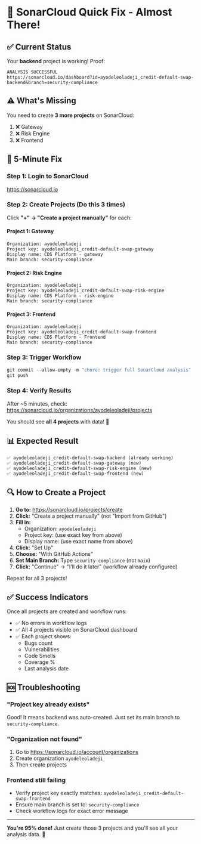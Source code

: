 # 🚀 SonarCloud Quick Fix - Almost There!

## ✅ Current Status

Your **backend** project is working! Proof:
```
ANALYSIS SUCCESSFUL
https://sonarcloud.io/dashboard?id=ayodeleoladeji_credit-default-swap-backend&branch=security-compliance
```

## ⚠️ What's Missing

You need to create **3 more projects** on SonarCloud:

1. ❌ Gateway
2. ❌ Risk Engine  
3. ❌ Frontend

## 🎯 5-Minute Fix

### Step 1: Login to SonarCloud
https://sonarcloud.io

### Step 2: Create Projects (Do this 3 times)

Click **"+" → "Create a project manually"** for each:

#### Project 1: Gateway
```
Organization: ayodeleoladeji
Project key: ayodeleoladeji_credit-default-swap-gateway
Display name: CDS Platform - gateway
Main branch: security-compliance
```

#### Project 2: Risk Engine
```
Organization: ayodeleoladeji
Project key: ayodeleoladeji_credit-default-swap-risk-engine
Display name: CDS Platform - risk-engine
Main branch: security-compliance
```

#### Project 3: Frontend
```
Organization: ayodeleoladeji
Project key: ayodeleoladeji_credit-default-swap-frontend
Display name: CDS Platform - Frontend
Main branch: security-compliance
```

### Step 3: Trigger Workflow

```powershell
git commit --allow-empty -m "chore: trigger full SonarCloud analysis"
git push
```

### Step 4: Verify Results

After ~5 minutes, check:
https://sonarcloud.io/organizations/ayodeleoladeji/projects

You should see **all 4 projects** with data! 🎉

## 📊 Expected Result

```
✅ ayodeleoladeji_credit-default-swap-backend (already working)
✅ ayodeleoladeji_credit-default-swap-gateway (new)
✅ ayodeleoladeji_credit-default-swap-risk-engine (new)
✅ ayodeleoladeji_credit-default-swap-frontend (new)
```

## 🔍 How to Create a Project

1. **Go to:** https://sonarcloud.io/projects/create
2. **Click:** "Create a project manually" (not "Import from GitHub")
3. **Fill in:**
   - Organization: `ayodeleoladeji`
   - Project key: (use exact key from above)
   - Display name: (use exact name from above)
4. **Click:** "Set Up"
5. **Choose:** "With GitHub Actions"
6. **Set Main Branch:** Type `security-compliance` (not `main`)
7. **Click:** "Continue" → "I'll do it later" (workflow already configured)

Repeat for all 3 projects!

## ✅ Success Indicators

Once all projects are created and workflow runs:

- ✅ No errors in workflow logs
- ✅ All 4 projects visible on SonarCloud dashboard
- ✅ Each project shows:
  - Bugs count
  - Vulnerabilities
  - Code Smells
  - Coverage %
  - Last analysis date

## 🆘 Troubleshooting

### "Project key already exists"
Good! It means backend was auto-created. Just set its main branch to `security-compliance`.

### "Organization not found"
1. Go to https://sonarcloud.io/account/organizations
2. Create organization `ayodeleoladeji`
3. Then create projects

### Frontend still failing
- Verify project key exactly matches: `ayodeleoladeji_credit-default-swap-frontend`
- Ensure main branch is set to: `security-compliance`
- Check workflow logs for exact error message

---

**You're 95% done!** Just create those 3 projects and you'll see all your analysis data. 🚀
